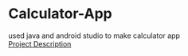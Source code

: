 # Calculator-App
used java and android studio to make calculator app </br>
<a href = "Calculator Project Description.pdf">Project Description</a>
